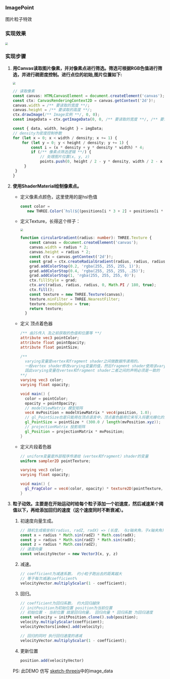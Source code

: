 ### ImagePoint

图片粒子特效

### 实现效果

<img src="ImgaePoint.gif" style="zoom:50%;" />

### 实现步骤

1. **用Canvas读取图片像素，并对像素点进行筛选。筛选可根据RGB色值进行筛选，并进行疏密度控制。进行点位的初始,图片位置如下:**

   <img src="E:\project\Ysketch\_doc\ImagePosition.png" style="zoom:50%;" />

   ```typescript
   // 读取像素
   const canvas: HTMLCanvasElement = document.createElement('canvas');
   const ctx: CanvasRenderingContext2D = canvas.getContext('2d')!;
   canvas.width = /** 要读取的宽度 **/;
   canvas.height = /** 要读取的高度 **/;
   ctx.drawImage(/** Image实例 **/, 0, 0);
   const imageData = ctx.getImageData(0, 0, /** 要读取的宽度 **/, /** 要读取的高度 **/);
   
   const { data, width, height } = imgData;
   // density为密度控制参数
   for (let x = 0; x < width / density; x += 1) {
       for (let y = 0; y < height / density; y += 1) {
           const i = (x * density + y * density * width) * 4;
           if (/** 像素点筛选逻辑 **/) {
               // 处理图片位置(x, y, z)
               points.push(0, height / 2 - y * density, width / 2 - x * density);
       	}
   	}
   }
   
   ```

   

2. **使用ShaderMaterial绘制像素点。**

   + 定义像素点颜色，这里使用的是hsl色值

     ```typescript
     const color =
     	new THREE.Color(`hsl(${(positions[i * 3 + 2] + positions[i * 3 + 1] + this.imageOptions.width) / 5}, 60%, 80%)`,
     ```

   + 定义Texture，长得这个样子：

     <img src="E:\project\Ysketch\_doc\Texture.png" style="zoom:50%;" />

     ```typescript
     function circularGradient(radius: number): THREE.Texture {
         const canvas = document.createElement('canvas');
         canvas.width = radius * 2;
         canvas.height = radius * 2;
         const ctx = canvas.getContext('2d')!;
         const grad = ctx.createRadialGradient(radius, radius, radius / 4, radius, radius, radius);
         grad.addColorStop(0.2, 'rgba(255, 255, 255, 1)');
         grad.addColorStop(0.4, 'rgba(255, 255, 255, .25)');
         grad.addColorStop(1, 'rgba(255, 255, 255, 0)');
         ctx.fillStyle = grad;
         ctx.arc(radius, radius, radius, 0, Math.PI / 180, true);
         ctx.fill();
         const texture = new THREE.Texture(canvas);
         texture.minFilter = THREE.NearestFilter;
         texture.needsUpdate = true;
         return texture;
       }
     ```

   + 定义 顶点着色器

     ```glsl
     /** 由JS传入 及之前获取的色值和位置等 **/
     attribute vec3 pointColor;
     attribute float pointOpacity;
     attribute float pointSize;
     
     /**
       varying变量是vertex和fragment shader之间做数据传递用的。
       一般vertex shader修改varying变量的值，然后fragment shader使用该varying变量的值。
       因此varying变量在vertex和fragment shader二者之间的声明必须是一致的
     **/
     varying vec3 color;
     varying float opacity;
     
     void main() {
       color = pointColor;
       opacity = pointOpacity;
       // modelViewMatrix 模型矩阵
       vec4 mvPosition = modelViewMatrix * vec4(position, 1.0);
       // gl_PointSize也是只能用在顶点语言中，顶点着色器用它来写入将要光栅化的点的尺寸，单位是像素
       gl_PointSize = pointSize * (300.0 / length(mvPosition.xyz));
       // projectionMatrix 投影矩阵
       gl_Position = projectionMatrix * mvPosition;
     }
     ```

   + 定义片段着色器

     ```glsl
     // uniform变量是外部程序传递给（vertex和fragment）shader的变量
     uniform sampler2D pointTexture;
     
     varying vec3 color;
     varying float opacity;
     
     void main() {
       gl_FragColor = vec4(color, opacity) * texture2D(pointTexture, gl_PointCoord);
     }
     
     ```

3. **粒子动效。主要是在开始运动时给每个粒子添加一个初速度，然后减速某个阈值以下，再给添加回归的速度（这个速度同时不断衰减）。**

   1. 初速度向量生成。

      ```typescript
      // 随机生成极坐标(radius, radZ, radX) => (长度， 与z轴夹角，于x轴夹角)
      const x = radius * Math.sin(radZ) * Math.cos(radX);
      const y = radius * Math.sin(radZ) * Math.sin(radX);
      const z = radius * Math.cos(radZ);
      // 速度向量
      const velocityVector = new Vector3(x, y, z)
      ```

   2. 减速。

      ```typescript
      // coefficient为减速系数， 约小粒子跑出去的距离越大
      // 等于每次减速coefficient%
      velocityVector.multiplyScalar(1 - coefficient);
      ```

   3. 回归。

      ```typescript
      // coefficient为回归系数， 约大回归越快
      // initPosition为初始位置 position为当前位置
      // 初始位置 - 当前位置 就是回归向量， 回归向量 * 回归系数 为回归速度
      const velocity = initPosition.clone().sub(position);
      velocity.multiplyScalar(coefficient);
      velocityVectors[index].add(velocity);
      
      // 回归的同时 执行回归速度的递减
      velocityVector.multiplyScalar(1 - coefficient);
      ```

   4. 更新位置

      ```typescript
      position.add(velocityVector)
      ```

      

   PS:  此DEMO 仿写 [sketch-threejs](https://github.com/ykob/sketch-threejs)中的image_data